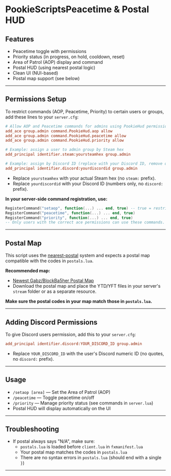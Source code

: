 # PookieScriptsPeacetime & Postal HUD

## Features

- Peacetime toggle with permissions
- Priority status (in progress, on hold, cooldown, reset)
- Area of Patrol (AOP) display and command
- Postal HUD (using nearest postal logic)
- Clean UI (NUI-based)
- Postal map support (see below)

---

## Permissions Setup

To restrict commands (AOP, Peacetime, Priority) to certain users or groups, add these lines to your `server.cfg`:

```ini
# Allow AOP and Peacetime commands for admins using PookieHud permissions
add_ace group.admin command.PookieHud.aop allow
add_ace group.admin command.PookieHud.peacetime allow
add_ace group.admin command.PookieHud.priority allow

# Example: assign a user to admin group by Steam hex
add_principal identifier.steam:yoursteamhex group.admin

# Example: assign by Discord ID (replace with your Discord ID, remove quotes)
add_principal identifier.discord:yourdiscordid group.admin
```

- Replace `yoursteamhex` with your actual Steam hex (no `steam:` prefix).
- Replace `yourdiscordid` with your Discord ID (numbers only, no `discord:` prefix).

**In your server-side command registration, use:**
```lua
RegisterCommand("setaop", function(...) ... end, true) -- true = restricted
RegisterCommand("peacetime", function(...) ... end, true)
RegisterCommand("priority", function(...) ... end, true)
-- Only users with the correct ace permissions can use these commands.
```

---

## Postal Map

This script uses the [nearest-postal](https://github.com/blockba5her/nearest-postal) system and expects a postal map compatible with the codes in `postals.lua`.

**Recommended map:**  
- [Newest Gabz/BlockBa5her Postal Map](https://forum.cfx.re/t/release-nearest-postal-script/293511)
- Download the postal map and place the YTD/YFT files in your server's `stream` folder or as a separate resource.

**Make sure the postal codes in your map match those in `postals.lua`.**

---

## Adding Discord Permissions

To give Discord users permission, add this to your `server.cfg`:

```ini
add_principal identifier.discord:YOUR_DISCORD_ID group.admin
```
- Replace `YOUR_DISCORD_ID` with the user's Discord numeric ID (no quotes, no `discord:` prefix).

---

## Usage

- `/setaop [area]` — Set the Area of Patrol (AOP)
- `/peacetime` — Toggle peacetime on/off
- `/priority` — Manage priority status (see commands in `server.lua`)
- Postal HUD will display automatically on the UI

---

## Troubleshooting

- If postal always says "N/A", make sure:
  - `postals.lua` is loaded before `client.lua` in `fxmanifest.lua`
  - Your postal map matches the codes in `postals.lua`
  - There are no syntax errors in `postals.lua` (should end with a single `}`)

---
